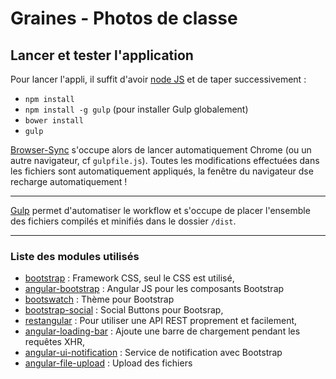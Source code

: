 Graines - Photos de classe
============

## Lancer et tester l'application

Pour lancer l'appli, il suffit d'avoir [node JS](https://nodejs.org/) et de taper successivement : 

- ``npm install``
- ``npm install -g gulp`` (pour installer Gulp globalement)
- ``bower install``
- ``gulp``

[Browser-Sync](http://www.browsersync.io/) s'occupe alors de lancer automatiquement Chrome (ou un autre navigateur, cf ``gulpfile.js``).
Toutes les modifications effectuées dans les fichiers sont automatiquement appliqués, la fenêtre du navigateur dse recharge automatiquement !

-------------------------------------
    
[Gulp](http://gulpjs.com/) permet d'automatiser le workflow et s'occupe de placer l'ensemble des fichiers
 compilés et minifiés dans le dossier ``/dist``.
 
--------------------------------------

### Liste des modules utilisés

- [bootstrap](http://getbootstrap.com/) : Framework CSS, seul le CSS est utilisé,
- [angular-bootstrap](https://angular-ui.github.io/bootstrap/) : Angular JS pour les composants Bootstrap 
- [bootswatch](https://bootswatch.com/) : Thème pour Bootstrap
- [bootstrap-social](http://lipis.github.io/bootstrap-social/) : Social Buttons pour Bootsrap,
- [restangular](https://github.com/mgonto/restangular) : Pour utiliser une API REST proprement et facilement,
- [angular-loading-bar](https://github.com/chieffancypants/angular-loading-bar) : Ajoute une barre de chargement pendant les requêtes XHR,
- [angular-ui-notification](https://github.com/alexcrack/angular-ui-notification) : Service de notification avec Bootstrap 
- [angular-file-upload](https://github.com/nervgh/angular-file-upload) : Upload des fichiers

